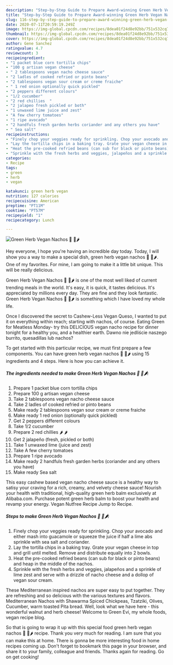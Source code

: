 ```yaml
---
description: "Step-by-Step Guide to Prepare Award-winning Green Herb Vegan Nachos 🌿 🌱🌶"
title: "Step-by-Step Guide to Prepare Award-winning Green Herb Vegan Nachos 🌿 🌱🌶"
slug: 116-step-by-step-guide-to-prepare-award-winning-green-herb-vegan-nachos
date: 2020-07-11T20:59:19.249Z
image: https://img-global.cpcdn.com/recipes/8dea01f24d8e92bb/751x532cq70/green-herb-vegan-nachos-🌿-🌱🌶-recipe-main-photo.jpg
thumbnail: https://img-global.cpcdn.com/recipes/8dea01f24d8e92bb/751x532cq70/green-herb-vegan-nachos-🌿-🌱🌶-recipe-main-photo.jpg
cover: https://img-global.cpcdn.com/recipes/8dea01f24d8e92bb/751x532cq70/green-herb-vegan-nachos-🌿-🌱🌶-recipe-main-photo.jpg
author: Gene Sanchez
ratingvalue: 4.7
reviewcount: 3
recipeingredient:
- "1 packet blue corn tortilla chips"
- "100 g artisan vegan cheese"
- " 2 tablespoons vegan nacho cheese sauce"
- "2 ladles of cooked refried or pinto beans"
- "2 tablespoons vegan sour cream or creme fraiche"
- " 1 red onion optionally quick pickled"
- "2 peppers different colours"
- "1/2 cucumber"
- "2 red chillies  "
- "2 jalapeo fresh pickled or both"
- "1 unwaxed lime juice and zest"
- "A few cherry tomatoes"
- "1 ripe avocado"
- "2 handfuls fresh garden herbs coriander and any others you have"
- " Sea salt"
recipeinstructions:
- "Finely chop your veggies ready for sprinkling. Chop your avocado and either mash into guacamole or squeeze the juice if half a lime abs sprinkle with sea salt and coriander."
- "Lay the tortilla chips in a baking tray. Grate your vegan cheese in top and grill until melted. Remove and distribute equally into 2 bowls."
- "Heat the pre-cooked refried beans (can sub for black or pinto beans) and heap in the middle of the nachos."
- "Sprinkle with the fresh herbs and veggies, jalapeños and a sprinkle of lime zest and serve with a drizzle of nacho cheese and a dollop of vegan sour cream."
categories:
- Recipe
tags:
- green
- herb
- vegan

katakunci: green herb vegan 
nutrition: 127 calories
recipecuisine: American
preptime: "PT11M"
cooktime: "PT57M"
recipeyield: "1"
recipecategory: Lunch

---
```



![Green Herb Vegan Nachos 🌿 🌱🌶](https://img-global.cpcdn.com/recipes/8dea01f24d8e92bb/751x532cq70/green-herb-vegan-nachos-🌿-🌱🌶-recipe-main-photo.jpg)

Hey everyone, I hope you're having an incredible day today. Today, I will show you a way to make a special dish, green herb vegan nachos 🌿 🌱🌶. One of my favorites. For mine, I am going to make it a little bit unique. This will be really delicious.

Green Herb Vegan Nachos 🌿 🌱🌶 is one of the most well liked of current trending meals in the world. It's easy, it is quick, it tastes delicious. It's appreciated by millions every day. They are fine and they look fantastic. Green Herb Vegan Nachos 🌿 🌱🌶 is something which I have loved my whole life.

Once I discovered the secret to Cashew-Less Vegan Queso, I wanted to put it on everything within reach; starting with nachos, of course. Eating Green for Meatless Monday- try this DELICIOUS vegan nacho recipe for dinner tonight for a healthy you, and a healthier earth. Dawno nie jedliście naszego burrito, quesadillas lub nachos?


To get started with this particular recipe, we must first prepare a few components. You can have green herb vegan nachos 🌿 🌱🌶 using 15 ingredients and 4 steps. Here is how you can achieve it.

<!--inarticleads1-->

##### The ingredients needed to make Green Herb Vegan Nachos 🌿 🌱🌶:

1. Prepare 1 packet blue corn tortilla chips
1. Prepare 100 g artisan vegan cheese
1. Take  2 tablespoons vegan nacho cheese sauce
1. Take 2 ladles of cooked refried or pinto beans
1. Make ready 2 tablespoons vegan sour cream or creme fraiche
1. Make ready  1 red onion (optionally quick pickled)
1. Get 2 peppers different colours
1. Take 1/2 cucumber
1. Prepare 2 red chillies 🌶 🌶
1. Get 2 jalapeño (fresh, pickled or both)
1. Take 1 unwaxed lime (juice and zest)
1. Take A few cherry tomatoes
1. Prepare 1 ripe avocado
1. Make ready 2 handfuls fresh garden herbs (coriander and any others you have)
1. Make ready  Sea salt


This easy cashew based vegan nacho cheese sauce is a healthy way to satisy your craving for a rich, creamy, and velvety cheese sauce! Nourish your health with traditional, high-quality green herb balm exclusively at Alibaba.com. Purchase potent green herb balm to boost your health and revamp your energy. Vegan Nutfree Recipe Jump to Recipe. 

<!--inarticleads2-->

##### Steps to make Green Herb Vegan Nachos 🌿 🌱🌶:

1. Finely chop your veggies ready for sprinkling. Chop your avocado and either mash into guacamole or squeeze the juice if half a lime abs sprinkle with sea salt and coriander.
1. Lay the tortilla chips in a baking tray. Grate your vegan cheese in top and grill until melted. Remove and distribute equally into 2 bowls.
1. Heat the pre-cooked refried beans (can sub for black or pinto beans) and heap in the middle of the nachos.
1. Sprinkle with the fresh herbs and veggies, jalapeños and a sprinkle of lime zest and serve with a drizzle of nacho cheese and a dollop of vegan sour cream.


These Mediterranean inspired nachos are super easy to put together. They are refreshing and so delicious with the various textures and flavors. Mediterranean Nachos with Shawarma Spiced Chickpeas, Tzatziki, Olives, Cucumber, warm toasted Pita bread. Well, look what we have here - this wonderful walnut and herb cheese! Welcome to Green Evi, my whole foods, vegan recipe blog. 

So that is going to wrap it up with this special food green herb vegan nachos 🌿 🌱🌶 recipe. Thank you very much for reading. I am sure that you can make this at home. There is gonna be more interesting food in home recipes coming up. Don't forget to bookmark this page in your browser, and share it to your family, colleague and friends. Thanks again for reading. Go on get cooking!
